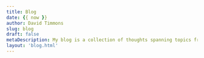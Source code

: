 ```yaml
---
title: Blog
date: {{ now }}
author: David Timmons
slug: blog
draft: false
metaDescription: My blog is a collection of thoughts spanning topics from technology to marketing.
layout: 'blog.html'
---
```

